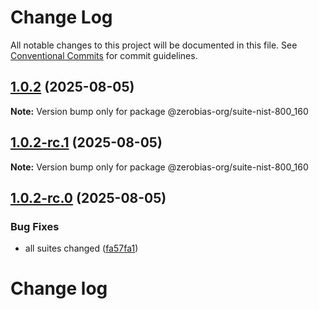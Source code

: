 # Change Log

All notable changes to this project will be documented in this file.
See [Conventional Commits](https://conventionalcommits.org) for commit guidelines.

## [1.0.2](https://github.com/zerobias-org/suite/compare/@zerobias-org/suite-nist-800_160@1.0.2-rc.1...@zerobias-org/suite-nist-800_160@1.0.2) (2025-08-05)

**Note:** Version bump only for package @zerobias-org/suite-nist-800_160





## [1.0.2-rc.1](https://github.com/zerobias-org/suite/compare/@zerobias-org/suite-nist-800_160@1.0.2-rc.0...@zerobias-org/suite-nist-800_160@1.0.2-rc.1) (2025-08-05)

**Note:** Version bump only for package @zerobias-org/suite-nist-800_160





## [1.0.2-rc.0](https://github.com/zerobias-org/suite/compare/@zerobias-org/suite-nist-800_160@1.0.1...@zerobias-org/suite-nist-800_160@1.0.2-rc.0) (2025-08-05)


### Bug Fixes

* all suites changed ([fa57fa1](https://github.com/zerobias-org/suite/commit/fa57fa1af7628003297df46b2d7740fe95bd2666))





# Change log
